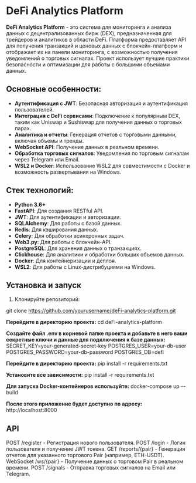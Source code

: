 # DeFi Analytics Platform

**DeFi Analytics Platform** - это система для мониторинга и анализа данных с децентрализованных бирж (DEX), предназначенная для трейдеров и аналитиков в области DeFi. Платформа предоставляет API для получения транзакций и ценовых данных с блокчейн-платформ и отображает их на панели мониторинга, с возможностью получения уведомлений о торговых сигналах. Проект использует лучшие практики безопасности и оптимизации для работы с большими объемами данных.

## Основные особенности:
- **Аутентификация с JWT**: Безопасная авторизация и аутентификация пользователей.
- **Интеграция с DeFi сервисами**: Подключение к популярным DEX, таким как Uniswap и Sushiswap для получения данных о торговых парах.
- **Аналитика и отчеты**: Генерация отчетов с торговыми данными, включая объемы и тренды.
- **WebSocket API**: Получение данных в реальном времени.
- **Обработка торговых сигналов**: Уведомления по торговым сигналам через Telegram или Email.
- **WSL2 и Docker**: Использование WSL2 для совместимости с Docker и возможность развертывания на Windows.

## Стек технологий:
- **Python 3.6+**
- **FastAPI**: Для создания RESTful API.
- **JWT**: Для аутентификации и авторизации.
- **SQLAlchemy**: Для работы с базой данных.
- **Redis**: Для кэширования данных.
- **Celery**: Для обработки асинхронных задач.
- **Web3.py**: Для работы с блокчейн-API.
- **PostgreSQL**: Для хранения данных о транзакциях.
- **Clickhouse**: Для аналитики и обработки больших объемов данных.
- **Docker**: Для контейнеризации и деплоя.
- **WSL2**: Для работы с Linux-дистрибуциями на Windows.

## Установка и запуск

1. Клонируйте репозиторий:
   
git clone https://github.com/yourusername/deFi-analytics-platform.git

**Перейдите в директорию проекта:**
cd deFi-analytics-platform


**Создайте файл .env в корневой папке проекта и добавьте в него ваши секретные ключи и данные для подключения к базе данных:**
SECRET_KEY=your-generated-secret-key
POSTGRES_USER=your-db-user
POSTGRES_PASSWORD=your-db-password
POSTGRES_DB=defi

**Перейдите в директорию проекта:**
pip install -r requirements.txt



**Установите все зависимости:**
pip install -r requirements.txt

**Для запуска Docker-контейнеров используйте:**
docker-compose up --build



**После этого приложение будет доступно по адресу:**
http://localhost:8000


##  API
POST /register - Регистрация нового пользователя.
POST /login - Логин пользователя и получение JWT токена.
GET /reports/{pair} - Генерация отчетов для указанного торгового Pair (например, ETH-USDT).
WebSocket /ws/{pair} - Получение данных о торговом Pair в реальном времени.
POST /signals - Отправка торговых сигналов на Email или Telegram.
